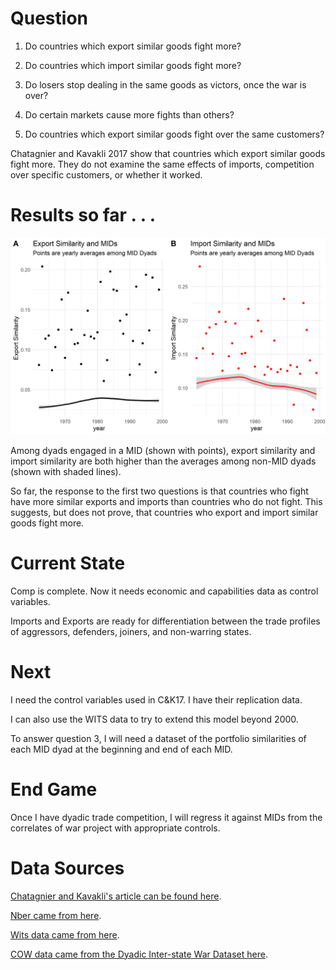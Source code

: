 # Question
1) Do countries which export similar goods fight more?

2) Do countries which import similar goods fight more?

3) Do losers stop dealing in the same goods as victors, once the war is over?

4) Do certain markets cause more fights than others?

5) Do countries which export similar goods fight over the same customers?

Chatagnier and Kavakli 2017 show that countries which export similar goods fight more. They do not examine the same effects of imports, competition over specific customers, or whether it worked.

# Results so far . . .

![](https://github.com/Chris-FSU/Trade.War/blob/master/ExpImpSim.png)

Among dyads engaged in a MID (shown with points), export similarity and import similarity are both higher than the averages among non-MID dyads (shown with shaded lines).

So far, the response to the first two questions is that countries who fight have more similar exports and imports than countries who do not fight. This suggests, but does not prove, that countries who export and import similar goods fight more.

# Current State

Comp is complete. Now it needs economic and capabilities data as control variables.

Imports and Exports are ready for differentiation between the trade profiles of aggressors, defenders, joiners, and non-warring states.

# Next

I need the control variables used in C&K17. I have their replication data.

I can also use the WITS data to try to extend this model beyond 2000.

To answer question 3, I will need a dataset of the portfolio similarities of each MID dyad at the beginning and end of each MID.

# End Game
Once I have dyadic trade competition, I will regress it against MIDs from the correlates of war project with appropriate controls.

# Data Sources
[Chatagnier and Kavakli's article can be found here](https://journals.sagepub.com/doi/abs/10.1177/0022002715613565?journalCode=jcrb).

[Nber came from here](https://cid.econ.ucdavis.edu/nberus.html).

[Wits data came from here](http://wits.worldbank.org/WITS/WITS/AdvanceQuery/RawTradeData/QueryDefinition.aspx?Page=RawTradeData).

[COW data came from the Dyadic Inter-state War Dataset here](https://correlatesofwar.org/data-sets/COW-war).